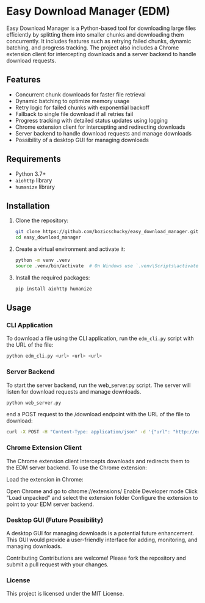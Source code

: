 # Easy Download Manager (EDM)

Easy Download Manager is a Python-based tool for downloading large files efficiently by splitting them into smaller chunks and downloading them concurrently. It includes features such as retrying failed chunks, dynamic batching, and progress tracking. The project also includes a Chrome extension client for intercepting downloads and a server backend to handle download requests.

## Features

- Concurrent chunk downloads for faster file retrieval
- Dynamic batching to optimize memory usage
- Retry logic for failed chunks with exponential backoff
- Fallback to single file download if all retries fail
- Progress tracking with detailed status updates using logging
- Chrome extension client for intercepting and redirecting downloads
- Server backend to handle download requests and manage downloads
- Possibility of a desktop GUI for managing downloads

## Requirements

- Python 3.7+
- `aiohttp` library
- `humanize` library

## Installation

1. Clone the repository:
    ```bash
    git clone https://github.com/bozicschucky/easy_download_manager.git
    cd easy_download_manager
    ```

2. Create a virtual environment and activate it:
    ```bash
    python -m venv .venv
    source .venv/bin/activate  # On Windows use `.venv\Scripts\activate`
    ```

3. Install the required packages:
    ```bash
    pip install aiohttp humanize
    ```

## Usage

### CLI Application

To download a file using the CLI application, run the `edm_cli.py` script with the URL of the file:

```bash
python edm_cli.py <url> <url> <url>
```

### Server Backend
To start the server backend, run the web_server.py script. The server will listen for download requests and manage downloads.

```bash
python web_server.py
```

end a POST request to the /download endpoint with the URL of the file to download:

```bash
curl -X POST -H "Content-Type: application/json" -d '{"url": "http://example.com/file.mp3"}' http://localhost:5500/download
```

### Chrome Extension Client
The Chrome extension client intercepts downloads and redirects them to the EDM server backend. To use the Chrome extension:

Load the extension in Chrome:

Open Chrome and go to chrome://extensions/
Enable Developer mode
Click "Load unpacked" and select the extension folder
Configure the extension to point to your EDM server backend.

### Desktop GUI (Future Possibility)
A desktop GUI for managing downloads is a potential future enhancement. This GUI would provide a user-friendly interface for adding, monitoring, and managing downloads.

Contributing
Contributions are welcome! Please fork the repository and submit a pull request with your changes.

### License
This project is licensed under the MIT License.

